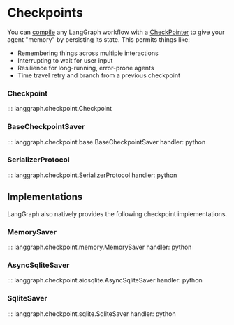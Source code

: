 # Checkpoints

You can [compile](https://langchain-ai.github.io/langgraph/reference/graphs/#langgraph.graph.MessageGraph.compile) any LangGraph workflow with a [CheckPointer](https://langchain-ai.github.io/langgraph/reference/checkpoints/#basecheckpointsaver) to give your agent "memory" by persisting its state. This permits things like:

- Remembering things across multiple interactions
- Interrupting to wait for user input
- Resilience for long-running, error-prone agents
- Time travel retry and branch from a previous checkpoint

### Checkpoint

::: langgraph.checkpoint.Checkpoint


### BaseCheckpointSaver

::: langgraph.checkpoint.base.BaseCheckpointSaver
    handler: python

### SerializerProtocol

::: langgraph.checkpoint.SerializerProtocol
    handler: python

## Implementations

LangGraph also natively provides the following checkpoint implementations.

### MemorySaver

::: langgraph.checkpoint.memory.MemorySaver
    handler: python

### AsyncSqliteSaver

::: langgraph.checkpoint.aiosqlite.AsyncSqliteSaver
    handler: python


### SqliteSaver

::: langgraph.checkpoint.sqlite.SqliteSaver
    handler: python
